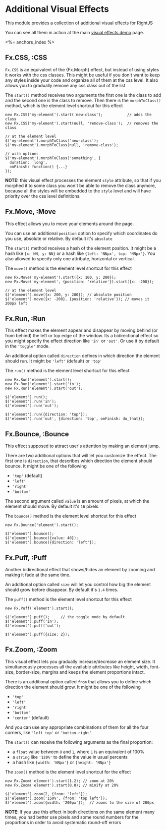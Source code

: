 # Additional Visual Effects

This module provides a collection of additional visual effects for RightJS

You can see all them in action at the main [visual effects demo](/fx-demo) page.

<%= anchors_index %>

## Fx.CSS, :CSS

`Fx.CSS` is an equivalent of the {Fx.Morph} effect, but instead of using styles it
works with the css classes. This might be useful if you don't want to keep any styles inside
your code and organize all of them at the css level. It also allows you to gradually remove
any css class out of the list

The `start()` method receives two arguments the first one is the class to add and
the second one is the class to remove. Then there is the `morphToClass()` method, which
is the element level shortcut for this effect

    new Fx.CSS('my-element').start('new-class');           // adds the class
    new Fx.CSS('my-element').start(null, 'remove-class');  // removes the class

    // at the element level
    $('my-element').morphToClass('new-class');
    $('my-element').morphToClass(null, 'remove-class');

    // with options
    $('my-element').morphToClass('something', {
      duration: 'long',
      onFinish: function() {...}
    });

__NOTE:__ this visual effect processes the element `style` attribute, so that
if you morphed it to some class you won't be able to remove the class anymore,
because all the styles will be embedded to the `style` level and will have
priority over the css level definitions.



## Fx.Move, :Move

This effect allows you to move your elements around the page.

You can use an additional `position` option to specify which coordinates do you use,
absolute or relative. By default it's `absolute`

The `start()` method receives a hash of the element position. It might be a hash
like `{x: NN, y: NN}` or a hash like `{left: 'NNpx', top: 'NNpx'}`. You also allowed
to specify only one attribute, horizontal or vertical.

The `move()` method is the element level shortcut for this effect

    new Fx.Move('my-element').start({x: 100, y: 200});
    new Fx.Move('my-element', {position: 'relative'}).start({x: -200});

    // at the element level
    $('element').move({x: 200, y: 200}); // absolute position
    $('element').move({x: -200}, {position: 'relative'}); // moves it 200px left


## Fx.Run, :Run

This effect makes the element appear and disappear by moving behind (or from behind) the left or
top edge of the window. Its a bidirectional effect so you might specify the effect direction like
`'in'` or `'out'`. Or use it by default in the `'toggle'` mode.

An additional option called `direction` defines in which direction the element should run.
It might be `'left'` (default) or `'top'`

The `run()` method is the element level shortcut for this effect

    new Fx.Run('element').start();
    new Fx.Run('element').start('in');
    new Fx.Run('element').start('out');

    $('element').run();
    $('element').run('in');
    $('element').run('out');

    $('element').run({direction: 'top'});
    $('element').run('out', {direction: 'top', onFinish: do_that});


## Fx.Bounce, :Bounce

This effect supposed to attract user's attention by making an element jump.

There are two additional options that will let you customize the effect. The
first one is `direction`, that describes which direction the element should
bounce. It might be one of the following

* `'top'` (default)
* `'left'`
* `'right'`
* `'bottom'`

The second argument called `value` is an amount of pixels, at which the element should
move. By default it's `16` pixels.

The `bounce()` method is the element level shortcut for this effect

    new Fx.Bounce('element').start();

    $('element').bounce();
    $('element').bounce({value: 40});
    $('element').bounce({direction: 'left'});



## Fx.Puff, :Puff

Another bidirectional effect that shows/hides an element by zooming and making it fade
at the same time.

An additional option called `size` will let you control how big the element should
grow before disappear. By default it's `1.4` times.

The `puff()` method is the element level shortcut for this effect

    new Fx.Puff('element').start();

    $('element').puff();     // the toggle mode by default
    $('element').puff('in');
    $('element').puff('out');

    $('element').puff({size: 2});


## Fx.Zoom, :Zoom

This visual effect lets you gradually increase/decrease an element size. It simultaneously
processes all the available attributes like height, width, font-size, border-size, margins
and keeps the element proportions intact.

There is an additional option called `from` that allows you to define which direction
the element should grow. It might be one of the following

* `'top'`
* `'left'`
* `'right'`
* `'bottom'`
* `'center'` (default)

And you can use any appropriate combinations of them for all the four corners, like `'left top'` or
`'bottom-right'`

The `start()` can receive the following arguments as the final proportion:

* a `float` value between `0` and `1`, where `1` is an equivalent of 100%
* a `string` like `'120%'` to define the value in usual percents
* a hash like `{width: 'NNpx'}` or `{height: 'NNpx'}`

The `zoom()` method is the element level shortcut for the effect

    new Fx.Zoom('element').start(1.2); // zoom at 20%
    new Fx.Zoom('element').start(0.8); // minify at 20%

    $('element').zoom(2, {from: 'left'});
    $('element').zoom('150%', {from: 'top left'});
    $('element').zoom({width: '200px'});  // zooms to the size of 200px

__NOTE__: If you use this effect in both directions on the same element many times, you
had better use pixels and some round numbers for the proportions in order to avoid 
systematic round-off errors